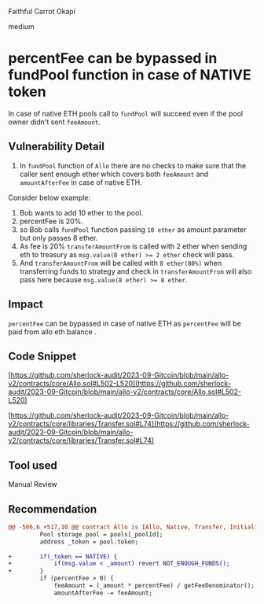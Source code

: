 Faithful Carrot Okapi

medium

# percentFee can be bypassed in fundPool function in case of NATIVE token
In case of native ETH pools  call to `fundPool` will succeed even if the pool owner didn't sent `feeAmount`.

## Vulnerability Detail

1. In `fundPool` function of `Allo` there are no checks to make sure that the caller sent enough ether which covers both `feeAmount` and `amountAfterFee` in case of native ETH.

Consider below example:
1. Bob wants to add 10 ether to the pool.
3. percentFee is 20%.
4. so Bob calls `fundPool` function passing `10 ether` as amount parameter but only passes 8 ether.
5. As fee is 20% `transferAmountFrom` is called with 2 ether when sending eth to treasury as 
      `msg.value(8 ether) >= 2 ether` check will pass.
6. And `transferAmountFrom` will be called with `8 ether(80%)` when transferring funds to strategy and check in `transferAmountFrom` will also pass here because `msg.value(8 ether) >= 8 ether`.

## Impact
`percentFee` can be bypassed in case of native ETH  as `percentFee`  will be paid from allo eth balance .

## Code Snippet
[https://github.com/sherlock-audit/2023-09-Gitcoin/blob/main/allo-v2/contracts/core/Allo.sol#L502-L520](https://github.com/sherlock-audit/2023-09-Gitcoin/blob/main/allo-v2/contracts/core/Allo.sol#L502-L520)

[https://github.com/sherlock-audit/2023-09-Gitcoin/blob/main/allo-v2/contracts/core/libraries/Transfer.sol#L74](https://github.com/sherlock-audit/2023-09-Gitcoin/blob/main/allo-v2/contracts/core/libraries/Transfer.sol#L74)


## Tool used

Manual Review

## Recommendation
```diff
@@ -506,6 +517,10 @@ contract Allo is IAllo, Native, Transfer, Initializable, Ownable, AccessControl,
         Pool storage pool = pools[_poolId];
         address _token = pool.token;
 
+        if(_token == NATIVE) {
+            if(msg.value < _amount) revert NOT_ENOUGH_FUNDS();
+        }
         if (percentFee > 0) {
             feeAmount = (_amount * percentFee) / getFeeDenominator();
             amountAfterFee -= feeAmount;
```